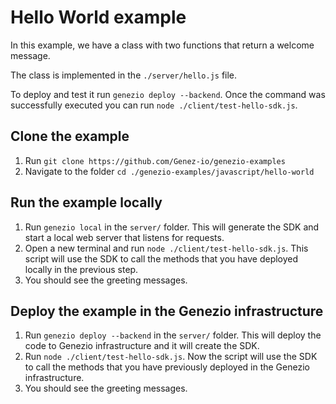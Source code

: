 # Hello World example

In this example, we have a class with two functions that return a welcome message.

The class is implemented in the `./server/hello.js` file.

To deploy and test it run `genezio deploy --backend`. Once the command was successfully executed you can run `node ./client/test-hello-sdk.js`.

## Clone the example
1. Run `git clone https://github.com/Genez-io/genezio-examples`
2. Navigate to the folder `cd ./genezio-examples/javascript/hello-world`

## Run the example locally

1. Run `genezio local` in the `server/` folder. This will generate the SDK and start a local web server that listens for requests.
2. Open a new terminal and run `node ./client/test-hello-sdk.js`. This script will use the SDK to call the methods that you have deployed locally in the previous step.
3. You should see the greeting messages.

## Deploy the example in the Genezio infrastructure

1. Run `genezio deploy --backend` in the `server/` folder. This will deploy the code to Genezio infrastructure and it will create the SDK.
2. Run `node ./client/test-hello-sdk.js`. Now the script will use the SDK to call the methods that you have previously deployed in the Genezio infrastructure.
3. You should see the greeting messages.
